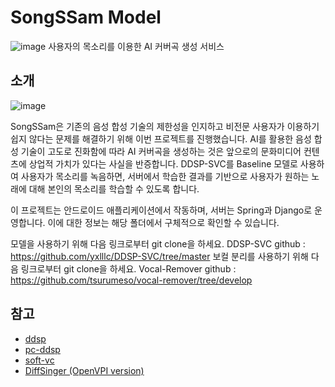 # SongSSam Model 
![image](https://github.com/ckj18/SongSSam/assets/48816329/39468924-66ce-4ffc-861f-e2ec23e26c79)
사용자의 목소리를 이용한 AI 커버곡 생성 서비스

## 소개

![image](https://github.com/ckj18/SongSSam/assets/48816329/e4ca96a8-dfc2-47aa-b794-99d9bc333e42)


SongSSam은 기존의 음성 합성 기술의 제한성을 인지하고 비전문 사용자가 이용하기 쉽지 않다는 문제를 해결하기 위해 이번 프로젝트를 진행했습니다.
AI를 활용한 음성 합성 기술이 고도로 진화함에 따라 AI 커버곡을 생성하는 것은 앞으로의 문화미디어 컨텐츠에 상업적 가치가 있다는 사실을 반증합니다. DDSP-SVC를 Baseline 모델로 사용하여 사용자가 목소리를 녹음하면, 서버에서 학습한 결과를 기반으로 사용자가 원하는 노래에 대해 본인의 목소리를 학습할 수 있도록 합니다. 

이 프로젝트는 안드로이드 애플리케이션에서 작동하며, 서버는 Spring과 Django로 운영합니다. 이에 대한 정보는 해당 폴더에서 구체적으로 확인할 수 있습니다.

모델을 사용하기 위해 다음 링크로부터 git clone을 하세요. DDSP-SVC github : https://github.com/yxlllc/DDSP-SVC/tree/master
보컬 분리를 사용하기 위해 다음 링크로부터 git clone을 하세요. Vocal-Remover github : https://github.com/tsurumeso/vocal-remover/tree/develop

## 참고
* [ddsp](https://github.com/magenta/ddsp)
* [pc-ddsp](https://github.com/yxlllc/pc-ddsp)
* [soft-vc](https://github.com/bshall/soft-vc)
* [DiffSinger (OpenVPI version)](https://github.com/openvpi/DiffSinger)
